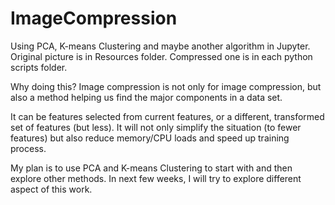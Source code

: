 # ImageCompression

Using PCA, K-means Clustering and maybe another algorithm in Jupyter.  Original picture is in Resources folder.  Compressed one is in each python scripts folder.

Why doing this?
Image compression is not only for image compression, but also a method helping us find the major components in a data set.

It can be features selected from current features, or a different, transformed set of features (but less).  It will not only simplify the situation (to fewer features) but also reduce memory/CPU loads and speed up training process.

My plan is to use PCA and K-means Clustering to start with and then explore other methods.  In next few weeks, I will try to explore different aspect of this work.
